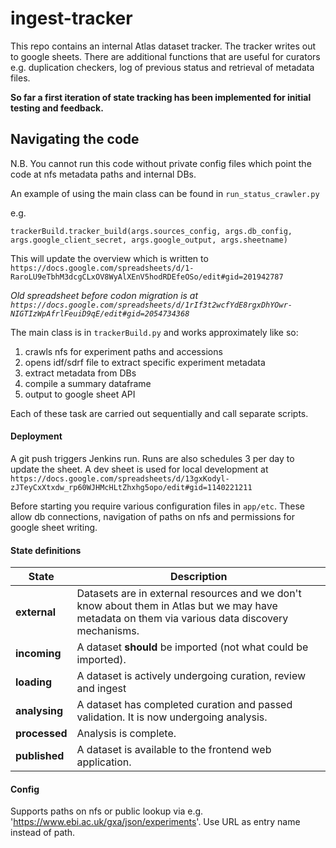 # ingest-tracker

This repo contains an internal Atlas dataset tracker. The tracker writes out to google sheets. There are additional functions that are useful for curators e.g. duplication checkers, log of previous status and retrieval of metadata files.

**So far a first iteration of state tracking has been implemented for initial testing and feedback.**


## Navigating the code

N.B. You cannot run this code without private config files which point the code at nfs metadata paths and internal DBs.
 
An example of using the main class can be found in `run_status_crawler.py`

e.g.
```
trackerBuild.tracker_build(args.sources_config, args.db_config, args.google_client_secret, args.google_output, args.sheetname)
```
This will update the overview which is written to `https://docs.google.com/spreadsheets/d/1-RaroLU9eTbhM3dcgCLxOV8WyAlXEnV5hodRDEfeOSo/edit#gid=201942787`

_Old spreadsheet before codon migration is at `https://docs.google.com/spreadsheets/d/1rIf3t2wcfYdE8rgxDhYOwr-NIGTIzWpAfrlFeuiD9qE/edit#gid=2054734368`_

The main class is in `trackerBuild.py` and works approximately like so:

1. crawls nfs for experiment paths and accessions
1. opens idf/sdrf file to extract specific experiment metadata
1. extract metadata from DBs
1. compile a summary dataframe
1. output to google sheet API

Each of these task are carried out sequentially and call separate scripts.


#### Deployment
A git push triggers Jenkins run. Runs are also schedules 3 per day to update the sheet. A dev sheet is used for local development at `https://docs.google.com/spreadsheets/d/13gxKodyl-zJTeyCxXtxdw_rp60WJHMcHLtZhxhg5opo/edit#gid=1140221211`

Before starting you require various configuration files in `app/etc`. These allow db connections, navigation of paths on nfs and permissions for google sheet writing. 

#### State definitions 

| State  | Description  |
|---|---|
|**external**| Datasets are in external resources and we don't know about them in Atlas but we may have metadata on them via various data discovery mechanisms.  |
|**incoming**| A dataset **should** be imported (not what could be imported). |
|**loading**|A dataset is actively undergoing curation, review and ingest|
|**analysing**|A dataset has completed curation and passed validation. It is now undergoing analysis.|
|**processed**|Analysis is complete.|
|**published**|A dataset is available to the frontend web application.|

#### Config

Supports paths on nfs or public lookup via e.g. 'https://www.ebi.ac.uk/gxa/json/experiments'. Use URL as entry name instead of path.